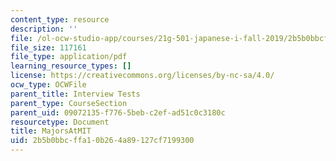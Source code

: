 ```yaml
---
content_type: resource
description: ''
file: /ol-ocw-studio-app/courses/21g-501-japanese-i-fall-2019/2b5b0bbcffa10b264a89127cf7199300_MIT21g_501f19_MajorsAtMIT.pdf
file_size: 117161
file_type: application/pdf
learning_resource_types: []
license: https://creativecommons.org/licenses/by-nc-sa/4.0/
ocw_type: OCWFile
parent_title: Interview Tests
parent_type: CourseSection
parent_uid: 09072135-f776-5beb-c2ef-ad51c0c3180c
resourcetype: Document
title: MajorsAtMIT
uid: 2b5b0bbc-ffa1-0b26-4a89-127cf7199300
---
```

